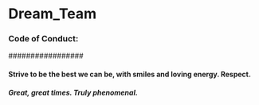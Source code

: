 # Dream_Team
### Code of Conduct: 
#################

#### Strive to be the best we can be, with smiles and loving energy. Respect. 

##### Great, great times. Truly phenomenal.
